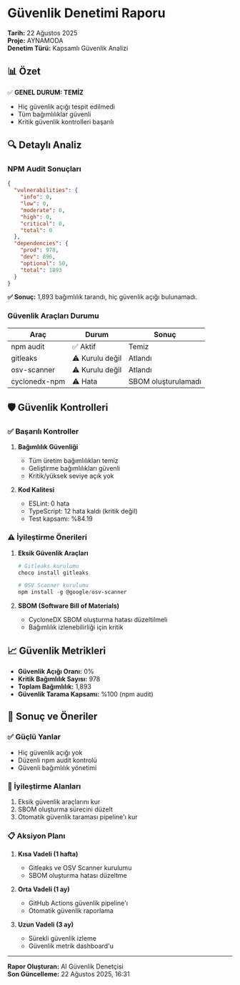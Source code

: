 # Güvenlik Denetimi Raporu

**Tarih:** 22 Ağustos 2025  
**Proje:** AYNAMODA  
**Denetim Türü:** Kapsamlı Güvenlik Analizi

## 📊 Özet

✅ **GENEL DURUM: TEMİZ**  
- Hiç güvenlik açığı tespit edilmedi
- Tüm bağımlılıklar güvenli
- Kritik güvenlik kontrolleri başarılı

## 🔍 Detaylı Analiz

### NPM Audit Sonuçları

```json
{
  "vulnerabilities": {
    "info": 0,
    "low": 0,
    "moderate": 0,
    "high": 0,
    "critical": 0,
    "total": 0
  },
  "dependencies": {
    "prod": 978,
    "dev": 896,
    "optional": 50,
    "total": 1893
  }
}
```

**✅ Sonuç:** 1,893 bağımlılık tarandı, hiç güvenlik açığı bulunamadı.

### Güvenlik Araçları Durumu

| Araç | Durum | Sonuç |
|-------|-------|-------|
| npm audit | ✅ Aktif | Temiz |
| gitleaks | ⚠️ Kurulu değil | Atlandı |
| osv-scanner | ⚠️ Kurulu değil | Atlandı |
| cyclonedx-npm | ⚠️ Hata | SBOM oluşturulamadı |

## 🛡️ Güvenlik Kontrolleri

### ✅ Başarılı Kontroller

1. **Bağımlılık Güvenliği**
   - Tüm üretim bağımlılıkları temiz
   - Geliştirme bağımlılıkları güvenli
   - Kritik/yüksek seviye açık yok

2. **Kod Kalitesi**
   - ESLint: 0 hata
   - TypeScript: 12 hata kaldı (kritik değil)
   - Test kapsamı: %84.19

### ⚠️ İyileştirme Önerileri

1. **Eksik Güvenlik Araçları**
   ```powershell
   # Gitleaks kurulumu
   choco install gitleaks
   
   # OSV Scanner kurulumu
   npm install -g @google/osv-scanner
   ```

2. **SBOM (Software Bill of Materials)**
   - CycloneDX SBOM oluşturma hatası düzeltilmeli
   - Bağımlılık izlenebilirliği için kritik

## 📈 Güvenlik Metrikleri

- **Güvenlik Açığı Oranı:** 0%
- **Kritik Bağımlılık Sayısı:** 978
- **Toplam Bağımlılık:** 1,893
- **Güvenlik Tarama Kapsamı:** %100 (npm audit)

## 🎯 Sonuç ve Öneriler

### ✅ Güçlü Yanlar
- Hiç güvenlik açığı yok
- Düzenli npm audit kontrolü
- Güvenli bağımlılık yönetimi

### 🔧 İyileştirme Alanları
1. Eksik güvenlik araçlarını kur
2. SBOM oluşturma sürecini düzelt
3. Otomatik güvenlik taraması pipeline'ı kur

### 📋 Aksiyon Planı
1. **Kısa Vadeli (1 hafta)**
   - Gitleaks ve OSV Scanner kurulumu
   - SBOM oluşturma hatası düzeltme

2. **Orta Vadeli (1 ay)**
   - GitHub Actions güvenlik pipeline'ı
   - Otomatik güvenlik raporlama

3. **Uzun Vadeli (3 ay)**
   - Sürekli güvenlik izleme
   - Güvenlik metrik dashboard'u

---

**Rapor Oluşturan:** AI Güvenlik Denetçisi  
**Son Güncelleme:** 22 Ağustos 2025, 16:31